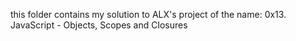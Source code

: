this folder contains my solution to ALX's project of the name: 0x13. JavaScript - Objects, Scopes and Closures
